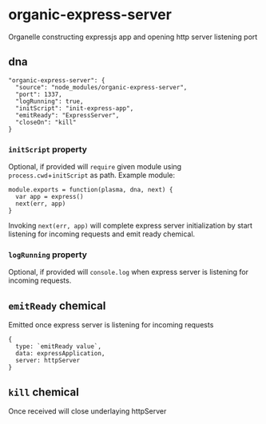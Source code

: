 # organic-express-server

Organelle constructing expressjs app and opening http server listening port

## dna

    "organic-express-server": {
      "source": "node_modules/organic-express-server",
      "port": 1337,
      "logRunning": true,
      "initScript": "init-express-app", 
      "emitReady": "ExpressServer",
      "closeOn": "kill"
    }

### `initScript` property

Optional, if provided will `require` given module using `process.cwd`+`initScript` as path.
Example module:

    module.exports = function(plasma, dna, next) {
      var app = express()
      next(err, app)
    }

Invoking `next(err, app)` will complete express server initialization by start listening for incoming requests and emit ready chemical.

### `logRunning` property

Optional, if provided will `console.log` when express server is listening for incoming requests.

## `emitReady` chemical
Emitted once express server is listening for incoming requests

    {
      type: `emitReady value`,
      data: expressApplication,
      server: httpServer
    }

## `kill` chemical
Once received will close underlaying httpServer